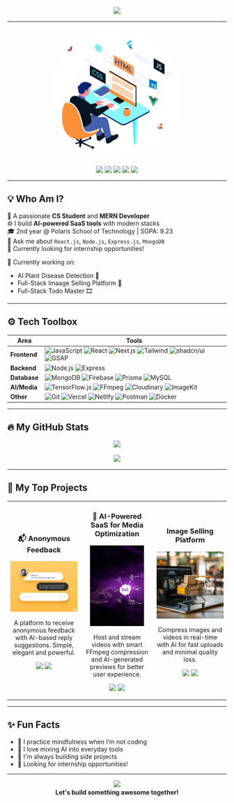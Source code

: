 <!-- Animated Header Banner (can use your custom Lottie/GIF later) -->
<p align="center">
  <img src="https://readme-typing-svg.herokuapp.com/?lines=Hi+👋,+I'm+Raja+Nayak;Full-Stack+Developer;AI+Web+App+Builder;Open+to+Internships!&center=true&width=500&height=50&color=58A6FF&vCenter=true&size=22" />
</p>

---

<!-- Avatar + Socials -->
<p align="center">
  <img src="./developer.gif" width="300" style="border-radius: 50%" alt="Raja's Avatar" />
</p>
<p align="center">
  <a href="mailto:nayakraja151@gmail.com"><img src="https://img.shields.io/badge/-Gmail-D14836?style=for-the-badge&logo=gmail&logoColor=white" /></a>
  <a href="https://www.linkedin.com/in/raja-nayak8658/"><img src="https://img.shields.io/badge/-LinkedIn-blue?style=for-the-badge&logo=linkedin&logoColor=white" /></a>
  <a href="https://github.com/rajaNayak123"><img src="https://img.shields.io/badge/-GitHub-181717?style=for-the-badge&logo=github&logoColor=white" /></a>
  <a href="https://leetcode.com/u/Raja_Nayak123/"><img src="https://img.shields.io/badge/-LeetCode-FFA116?style=for-the-badge&logo=leetcode&logoColor=black" /></a>
  <a href="https://raja-dev.vercel.app/"><img src="https://img.shields.io/badge/-Portfolio-0A66C2?style=for-the-badge&logo=google-chrome&logoColor=white" /></a>
</p>

---

## 💡 Who Am I?

🧠 A passionate **CS Student** and **MERN Developer**  
⚙️ I build **AI-powered SaaS tools** with modern stacks  
🎓 2nd year @ Polaris School of Technology | SGPA: 9.23  
💬 Ask me about `React.js`, `Node.js`, `Express.js`, `MnogoDB`  
💼 Currently looking for internship opportunities!

📌 Currently working on:
- AI Plant Disease Detection 🌿  
- Full-Stack Imaage Selling Platform 🛒  
- Full-Stack Todo Master 🎞️  

---

## ⚙️ Tech Toolbox
| Area         | Tools |
|--------------|-------|
| **Frontend** | ![JavaScript](https://img.shields.io/badge/-JavaScript-F7DF1E?logo=javascript&logoColor=black&style=flat-square) ![React](https://img.shields.io/badge/-React-61DAFB?logo=react&logoColor=black&style=flat-square) ![Next.js](https://img.shields.io/badge/-Next.js-000000?logo=next.js&style=flat-square) ![Tailwind](https://img.shields.io/badge/-TailwindCSS-38B2AC?logo=tailwind-css&logoColor=white&style=flat-square) ![shadcn/ui](https://img.shields.io/badge/-shadcn/ui-000000?style=flat-square) ![GSAP](https://img.shields.io/badge/-GSAP-88CE02?logo=greensock&logoColor=white&style=flat-square) |
| **Backend**  | ![Node.js](https://img.shields.io/badge/-Node.js-339933?logo=node.js&logoColor=white&style=flat-square) ![Express](https://img.shields.io/badge/-Express-000000?logo=express&logoColor=white&style=flat-square) |
| **Database** | ![MongoDB](https://img.shields.io/badge/-MongoDB-47A248?logo=mongodb&logoColor=white&style=flat-square) ![Firebase](https://img.shields.io/badge/-Firebase-FFCA28?logo=firebase&logoColor=white&style=flat-square) ![Prisma](https://img.shields.io/badge/-Prisma-2D3748?logo=prisma&logoColor=white&style=flat-square) ![MySQL](https://img.shields.io/badge/-MySQL-4479A1?logo=mysql&logoColor=white&style=flat-square) |
| **AI/Media** | ![TensorFlow.js](https://img.shields.io/badge/-TensorFlow.js-FF6F00?logo=tensorflow&logoColor=white&style=flat-square) ![FFmpeg](https://img.shields.io/badge/-FFmpeg-007808?logo=ffmpeg&logoColor=white&style=flat-square) ![Cloudinary](https://img.shields.io/badge/-Cloudinary-3448C5?logo=cloudinary&logoColor=white&style=flat-square) ![ImageKit](https://img.shields.io/badge/-ImageKit-28B6F6?logo=imagekit&logoColor=white&style=flat-square) |
| **Other**    | ![Git](https://img.shields.io/badge/-Git-F05032?logo=git&logoColor=white&style=flat-square) ![Vercel](https://img.shields.io/badge/-Vercel-000000?logo=vercel&logoColor=white&style=flat-square) ![Netlify](https://img.shields.io/badge/-Netlify-00C7B7?logo=netlify&logoColor=white&style=flat-square) ![Postman](https://img.shields.io/badge/-Postman-FF6C37?logo=postman&logoColor=white&style=flat-square) ![Docker](https://img.shields.io/badge/-Docker-2496ED?logo=docker&logoColor=white&style=flat-square) |


---

## 🔥 My GitHub Stats

<p align="center">
  <img src="https://github-readme-stats.vercel.app/api?username=rajaNayak123&show_icons=true&theme=radical&hide_border=true" height="170" />
<!--   <img src="https://github-readme-streak-stats.herokuapp.com?user=rajaNayak123&theme=radical&hide_border=true" height="170"/> -->
</p>

<p align="center">
  <img src="https://github-readme-activity-graph.vercel.app/graph?username=rajaNayak123&theme=tokyo-night" />
</p>

---
## 🚀 My Top Projects

<table>
  <tr>
    <td width="33%">
      <h3 align="center">📬 Anonymous Feedback</h3>
      <p align="center">
        <a href="https://anonymous-feedback.rajanayak.dev">
          <img src="messageimg.jpg" width="100%" alt="Anonymous Feedback GIF" />
        </a>
      </p>
      <p align="center">
        A platform to receive anonymous feedback with AI-based reply suggestions. Simple, elegant and powerful.
      </p>
      <p align="center">
        <a href="https://anonymous-talk.vercel.app/"> <img src="https://img.shields.io/badge/Live Demo-28a745?style=for-the-badge&logo=vercel&logoColor=white" /></a>
        <a href="https://github.com/rajaNayak123/AnonymousTalk"><img src="https://img.shields.io/badge/View Code-000000?style=for-the-badge&logo=github&logoColor=white" /></a>
      </p>
    </td>
    <td width="33%">
      <h3 align="center">🎥 AI-Powered SaaS for Media Optimization</h3>
      <p align="center">
        <a href="https://video-app.rajanayak.dev">
          <img src="saas.jpg" width="80%" alt="Video Hosting GIF" />
        </a>
      </p>
      <p align="center">
        Host and stream videos with smart FFmpeg compression and AI-generated previews for better user experience.
      </p>
      <p align="center">
        <a href="https://cloudinary-saas-self.vercel.app/sign-up"><img src="https://img.shields.io/badge/Live Demo-28a745?style=for-the-badge&logo=vercel&logoColor=white" /></a>
        <a href="https://github.com/rajaNayak123/cloudinary-saas"><img src="https://img.shields.io/badge/View Code-000000?style=for-the-badge&logo=github&logoColor=white" /></a>
      </p>
    </td>
    <td width="33%">
      <h3 align="center"> Image Selling Platform</h3>
      <p align="center">
        <a href="https://media-compressor.rajanayak.dev">
          <img src="shoping.jpg" width="100%" alt="AI Media Compressor GIF" />
        </a>
      </p>
      <p align="center">
        Compress images and videos in real-time with AI for fast uploads and minimal quality loss.
      </p>
      <p align="center">
        <a href="https://selling-platform.vercel.app/"><img src="https://img.shields.io/badge/Live Demo-28a745?style=for-the-badge&logo=vercel&logoColor=white" /></a>
        <a href="https://github.com/rajaNayak123/sellingPlatform"><img src="https://img.shields.io/badge/View Code-000000?style=for-the-badge&logo=github&logoColor=white" /></a>
      </p>
    </td>
  </tr>
</table>

---

## ✨ Fun Facts

- 🧘 I practice mindfulness when I’m not coding  
- 🧠 I love mixing AI into everyday tools  
- 🧩 I'm always building side projects  
- 💼 Looking for internship opportunities!

---

<p align="center">
  <img src="https://media.giphy.com/media/L1R1tvI9svkIWwpVYr/giphy.gif" width="200"/>
  <br/><b>Let's build something awesome together!</b>
</p>
